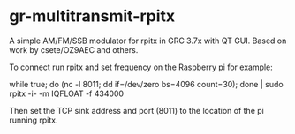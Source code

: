 # gr-multitransmit-rpitx
A simple AM/FM/SSB modulator for rpitx in GRC 3.7x with QT GUI.
Based on work by csete/OZ9AEC and others. 

To connect run rpitx and set frequency on the Raspberry pi for example:

while true; do (nc -l 8011; dd if=/dev/zero bs=4096 count=30); done | sudo rpitx -i- -m IQFLOAT -f 434000

Then set the TCP sink address and port (8011) to the location of the pi running rpitx.
